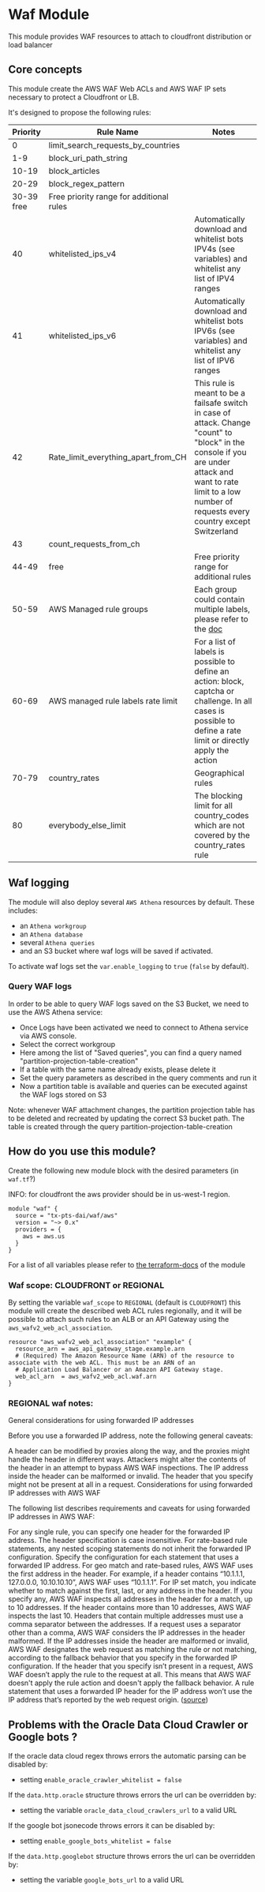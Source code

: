 # Waf Module

This module provides WAF resources to attach to cloudfront distribution or load balancer

## Core concepts

This module create the AWS WAF Web ACLs and AWS WAF IP sets necessary to protect a Cloudfront or LB.

It's designed to propose the following rules:

|Priority|Rule Name|Notes|
|----------|----------|------|
|0 | limit_search_requests_by_countries | |
|1-9 | block_uri_path_string | |
|10-19 | block_articles | |
|20-29 | block_regex_pattern | |
|30-39 free | Free priority range for additional rules |
|40 | whitelisted_ips_v4 | Automatically download and whitelist bots IPV4s (see variables) and whitelist any list of IPV4 ranges|
|41 | whitelisted_ips_v6 | Automatically download and whitelist bots IPV6s (see variables) and whitelist any list of IPV6 ranges|
|42 | Rate_limit_everything_apart_from_CH | This rule is meant to be a failsafe switch in case of attack. Change "count" to "block" in the console if you are under attack and want to rate limit to a low number of requests every country except Switzerland |
|43 | count_requests_from_ch | 
|44-49 | free | Free priority range for additional rules |
|50-59 | AWS Managed rule groups | Each group could contain multiple labels, please refer to the [doc](https://docs.aws.amazon.com/waf/latest/developerguide/aws-managed-rule-groups-list.html)|
|60-69 | AWS managed rule labels rate limit | For a list of labels is possible to define an action: block, captcha or challenge. In all cases is possible to define a rate limit or directly apply the action |
|70-79 | country_rates | Geographical rules|
|80 | everybody_else_limit | The blocking limit for all country_codes which are not covered by the country_rates rule|

## Waf logging

The module will also deploy several `AWS Athena` resources by default. These includes:

* an `Athena workgroup`
* an `Athena database`
* several `Athena queries`
* and an S3 bucket where waf logs will be saved if activated.

To activate waf logs set the `var.enable_logging` to `true` (`false` by default).

### Query WAF logs
In order to be able to query WAF logs saved on the S3 Bucket, we need to use the AWS Athena service:

* Once Logs have been activated we need to connect to Athena service via AWS console.
* Select the correct workgroup
* Here among the list of "Saved queries", you can find a query named "partition-projection-table-creation"
* If a table with the same name already exists, please delete it
* Set the query parameters as described in the query comments and run it
* Now a partition table is available and queries can be executed against the WAF logs stored on S3

Note: whenever WAF attachment changes, the partition projection table has to be deleted and recreated by updating the correct S3 bucket path. The table is created through the query partition-projection-table-creation

## How do you use this module?

Create the following new module block with the desired parameters (in `waf.tf`?)

INFO: for cloudfront the aws provider should be in us-west-1 region.

```HCL
module "waf" {
  source = "tx-pts-dai/waf/aws"
  version = "~> 0.x"
  providers = {
    aws = aws.us
  }
}
```

For a list of all variables please refer to [the terraform-docs](terraform-docs.md) of the module

### Waf scope: CLOUDFRONT or REGIONAL

By setting the variable `waf_scope` to `REGIONAL` (default is `CLOUDFRONT`) this module will create the described web ACL rules regionally, and it will be possible to attach such rules to an ALB or an API Gateway using the `aws_wafv2_web_acl_association`.

```hcl
resource "aws_wafv2_web_acl_association" "example" {
  resource_arn = aws_api_gateway_stage.example.arn
  # (Required) The Amazon Resource Name (ARN) of the resource to associate with the web ACL. This must be an ARN of an
  # Application Load Balancer or an Amazon API Gateway stage.
  web_acl_arn  = aws_wafv2_web_acl.waf.arn
}
```

### REGIONAL waf notes:

General considerations for using forwarded IP addresses

Before you use a forwarded IP address, note the following general caveats:

A header can be modified by proxies along the way, and the proxies might handle the header in different ways.
Attackers might alter the contents of the header in an attempt to bypass AWS WAF inspections.
The IP address inside the header can be malformed or invalid.
The header that you specify might not be present at all in a request.
Considerations for using forwarded IP addresses with AWS WAF

The following list describes requirements and caveats for using forwarded IP addresses in AWS WAF:

For any single rule, you can specify one header for the forwarded IP address. The header specification is case insensitive.
For rate-based rule statements, any nested scoping statements do not inherit the forwarded IP configuration. Specify the configuration for each statement that uses a forwarded IP address.
For geo match and rate-based rules, AWS WAF uses the first address in the header. For example, if a header contains “10.1.1.1, 127.0.0.0, 10.10.10.10”, AWS WAF uses “10.1.1.1”.
For IP set match, you indicate whether to match against the first, last, or any address in the header. If you specify any, AWS WAF inspects all addresses in the header for a match, up to 10 addresses. If the header contains more than 10 addresses, AWS WAF inspects the last 10.
Headers that contain multiple addresses must use a comma separator between the addresses. If a request uses a separator other than a comma, AWS WAF considers the IP addresses in the header malformed.
If the IP addresses inside the header are malformed or invalid, AWS WAF designates the web request as matching the rule or not matching, according to the fallback behavior that you specify in the forwarded IP configuration.
If the header that you specify isn’t present in a request, AWS WAF doesn’t apply the rule to the request at all. This means that AWS WAF doesn't apply the rule action and doesn't apply the fallback behavior.
A rule statement that uses a forwarded IP header for the IP address won’t use the IP address that’s reported by the web request origin. ([source](https://docs.aws.amazon.com/waf/latest/developerguide/waf-rule-statement-forwarded-ip-address.html))

## Problems with the Oracle Data Cloud Crawler or Google bots ?

If the oracle data cloud regex throws errors the automatic parsing can be disabled by:
* setting `enable_oracle_crawler_whitelist = false`

If the `data.http.oracle` structure throws errors the url can be overridden by:
* setting the variable `oracle_data_cloud_crawlers_url` to a valid URL

If the google bot jsonecode throws errors it can be disabled by:
* setting `enable_google_bots_whitelist = false`

If the `data.http.googlebot` structure throws errors the url can be overridden by:
* setting the variable `google_bots_url` to a valid URL
